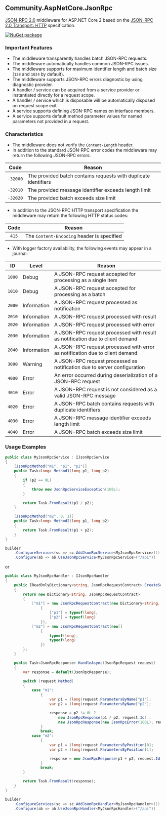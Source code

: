 ## Community.AspNetCore.JsonRpc

[JSON-RPC 2.0](http://www.jsonrpc.org/specification) middleware for ASP.NET Core 2 based on the [JSON-RPC 2.0 Transport: HTTP](https://www.simple-is-better.org/json-rpc/transport_http.html) specification.

[![NuGet package](https://img.shields.io/nuget/v/Community.AspNetCore.JsonRpc.svg?style=flat-square)](https://www.nuget.org/packages/Community.AspNetCore.JsonRpc)

### Important Features

- The middleware transparently handles batch JSON-RPC requests.
- The middleware automatically handles common JSON-RPC issues.
- The middleware supports for maximum identifier length and batch size (`128` and `1024` by default).
- The middleware supports JSON-RPC errors diagnostic by using diagnostic provider.
- A handler / service can be acquired from a service provider or instantiated directly for a request scope.
- A handler / service which is disposable will be automatically disposed on request scope exit.
- A service supports defining JSON-RPC names on interface members.
- A service supports default method parameter values for named parameters not provided in a request.

### Characteristics

- The middleware does not verify the `Content-Length` header.
- In addition to the standard JSON-RPC error codes the middleware may return the following JSON-RPC errors:

Code | Reason
:---: | ---
`-32000` | The provided batch contains requests with duplicate identifiers
`-32010` | The provided message identifier exceeds length limit
`-32020` | The provided batch exceeds size limit

- In addition to the JSON-RPC HTTP transport specification the middleware may return the following HTTP status codes:

Code | Reason
:---: | ---
`415` | The `Content-Encoding` header is specified

- With logger factory availability, the following events may appear in a journal:

ID | Level | Reason
:---: | --- | ---
`1000` | Debug | A JSON-RPC request accepted for processing as a single item
`1010` | Debug | A JSON-RPC request accepted for processing as a batch
`2000` | Information | A JSON-RPC request processed as notification
`2010` | Information | A JSON-RPC request processed with result
`2020` | Information | A JSON-RPC request processed with error
`2030` | Information | A JSON-RPC request processed with result as notification due to client demand
`2040` | Information | A JSON-RPC request processed with error as notification due to client demand
`3000` | Warning | A JSON-RPC request processed as notification due to server configuration
`4000` | Error | An error occurred during deserialization of a JSON-RPC request
`4010` | Error | A JSON-RPC request is not considered as a valid JSON-RPC message
`4020` | Error | A JSON-RPC batch contains requests with duplicate identifiers
`4030` | Error | A JSON-RPC message identifier exceeds length limit
`4040` | Error | A JSON-RPC batch exceeds size limit

### Usage Examples

```cs
public class MyJsonRpcService : IJsonRpcService
{
    [JsonRpcMethod("m1", "p1", "p2")]
    public Task<long> Method1(long p1, long p2)
    {
        if (p2 == 0L)
        {
            throw new JsonRpcServiceException(100L);
        }

        return Task.FromResult(p1 / p2);
    }

    [JsonRpcMethod("m2", 0, 1)]
    public Task<long> Method2(long p1, long p2)
    {
        return Task.FromResult(p1 + p2);
    }
}
```
```cs
builder
    .ConfigureServices(sc => sc.AddJsonRpcService<MyJsonRpcService>())
    .Configure(ab => ab.UseJsonRpcService<MyJsonRpcService>("/api"))
```
or
```cs
public class MyJsonRpcHandler : IJsonRpcHandler
{
    public IReadOnlyDictionary<string, JsonRpcRequestContract> CreateScheme()
    {
        return new Dictionary<string, JsonRpcRequestContract>
        {
            ["m1"] = new JsonRpcRequestContract(new Dictionary<string, Type>
                {
                    ["p1"] = typeof(long),
                    ["p2"] = typeof(long)
                }),
            ["m2"] = new JsonRpcRequestContract(new[]
                {
                    typeof(long),
                    typeof(long)
                })
        };
    }

    public Task<JsonRpcResponse> HandleAsync(JsonRpcRequest request)
    {
        var response = default(JsonRpcResponse);

        switch (request.Method)
        {
            case "m1":
                {
                    var p1 = (long)request.ParametersByName["p1"];
                    var p2 = (long)request.ParametersByName["p2"];

                    response = p2 != 0L ?
                        new JsonRpcResponse(p1 / p2, request.Id) :
                        new JsonRpcResponse(new JsonRpcError(100L), request.Id);
                }
                break;
            case "m2":
                {
                    var p1 = (long)request.ParametersByPosition[0];
                    var p2 = (long)request.ParametersByPosition[1];

                    response = new JsonRpcResponse(p1 + p2, request.Id);
                }
                break;
        }

        return Task.FromResult(response);
    }
}
```
```cs
builder
    .ConfigureServices(sc => sc.AddJsonRpcHandler<MyJsonRpcHandler>())
    .Configure(ab => ab.UseJsonRpcHandler<MyJsonRpcHandler>("/api"))
```